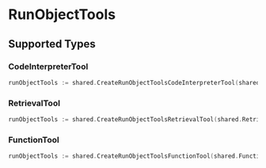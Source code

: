 # RunObjectTools


## Supported Types

### CodeInterpreterTool

```go
runObjectTools := shared.CreateRunObjectToolsCodeInterpreterTool(shared.CodeInterpreterTool{/* values here */})
```

### RetrievalTool

```go
runObjectTools := shared.CreateRunObjectToolsRetrievalTool(shared.RetrievalTool{/* values here */})
```

### FunctionTool

```go
runObjectTools := shared.CreateRunObjectToolsFunctionTool(shared.FunctionTool{/* values here */})
```

